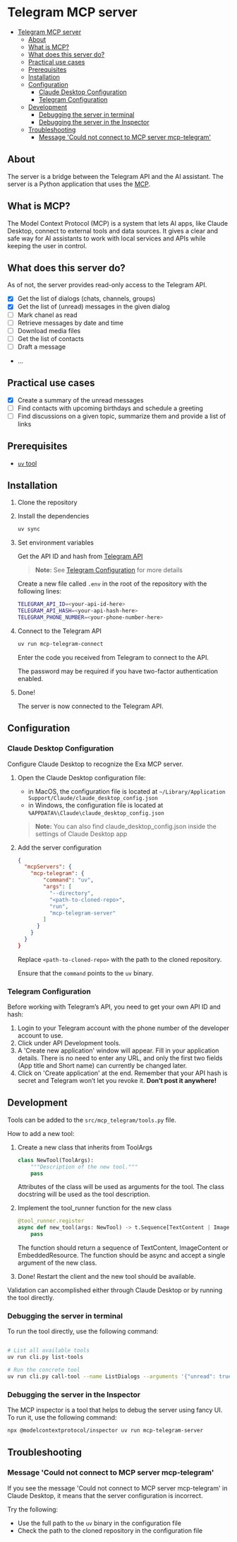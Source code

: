 # Telegram MCP server

- [Telegram MCP server](#telegram-mcp-server)
  - [About](#about)
  - [What is MCP?](#what-is-mcp)
  - [What does this server do?](#what-does-this-server-do)
  - [Practical use cases](#practical-use-cases)
  - [Prerequisites](#prerequisites)
  - [Installation](#installation)
  - [Configuration](#configuration)
    - [Claude Desktop Configuration](#claude-desktop-configuration)
    - [Telegram Configuration](#telegram-configuration)
  - [Development](#development)
    - [Debugging the server in terminal](#debugging-the-server-in-terminal)
    - [Debugging the server in the Inspector](#debugging-the-server-in-the-inspector)
  - [Troubleshooting](#troubleshooting)
    - [Message 'Could not connect to MCP server mcp-telegram'](#message-could-not-connect-to-mcp-server-mcp-telegram)

## About

The server is a bridge between the Telegram API and the AI assistant. The server is a Python application that uses the [MCP](https://modelcontextprotocol.io).

## What is MCP?

The Model Context Protocol (MCP) is a system that lets AI apps, like Claude Desktop, connect to external tools and data sources. It gives a clear and safe way for AI assistants to work with local services and APIs while keeping the user in control.

## What does this server do?

As of not, the server provides read-only access to the Telegram API.

- [x] Get the list of dialogs (chats, channels, groups)
- [x] Get the list of (unread) messages in the given dialog
- [ ] Mark chanel as read
- [ ] Retrieve messages by date and time
- [ ] Download media files
- [ ] Get the list of contacts
- [ ] Draft a message
- ...

## Practical use cases

- [x] Create a summary of the unread messages
- [ ] Find contacts with upcoming birthdays and schedule a greeting
- [ ] Find discussions on a given topic, summarize them and provide a list of links

## Prerequisites

- [`uv` tool](https://docs.astral.sh/uv/getting-started/installation/)

## Installation

1. Clone the repository
2. Install the dependencies

   ```bash
   uv sync
   ```

3. Set environment variables

   Get the API ID and hash from [Telegram API](https://my.telegram.org/auth)

   > __Note:__
   > See [Telegram Configuration](#telegram-configuration) for more details

   Create a new file called `.env` in the root of the repository with the following lines:

     ```bash
     TELEGRAM_API_ID=<your-api-id-here>
     TELEGRAM_API_HASH=<your-api-hash-here>
     TELEGRAM_PHONE_NUMBER=<your-phone-number-here>
     ```

4. Connect to the Telegram API

   ```bash
   uv run mcp-telegram-connect
   ```

   Enter the code you received from Telegram to connect to the API.

   The password may be required if you have two-factor authentication enabled.

5. Done!

   The server is now connected to the Telegram API.

## Configuration

### Claude Desktop Configuration

Configure Claude Desktop to recognize the Exa MCP server.

1. Open the Claude Desktop configuration file:
   - in MacOS, the configuration file is located at `~/Library/Application Support/Claude/claude_desktop_config.json`
   - in Windows, the configuration file is located at `%APPDATA%\Claude\claude_desktop_config.json`

   > __Note:__
   > You can also find claude_desktop_config.json inside the settings of Claude Desktop app

2. Add the server configuration

    ```json
    {
      "mcpServers": {
        "mcp-telegram": {
            "command": "uv",
            "args": [
              "--directory",
              "<path-to-cloned-repo>",
              "run",
              "mcp-telegram-server"
            ]
          }
        }
      }
    }
    ```

    Replace `<path-to-cloned-repo>` with the path to the cloned repository.

    Ensure that the `command` points to the `uv` binary.

### Telegram Configuration

Before working with Telegram’s API, you need to get your own API ID and hash:

1. Login to your Telegram account with the phone number of the developer account to use.
1. Click under API Development tools.
1. A 'Create new application' window will appear. Fill in your application details. There is no need to enter any URL, and only the first two fields (App title and Short name) can currently be changed later.
1. Click on 'Create application' at the end. Remember that your API hash is secret and Telegram won’t let you revoke it. __Don’t post it anywhere!__

## Development

Tools can be added to the `src/mcp_telegram/tools.py` file.

How to add a new tool:

1. Create a new class that inherits from ToolArgs

   ```python
   class NewTool(ToolArgs):
       """Description of the new tool."""
       pass
   ```

   Attributes of the class will be used as arguments for the tool.
   The class docstring will be used as the tool description.

1. Implement the tool_runner function for the new class

   ```python
   @tool_runner.register
   async def new_tool(args: NewTool) -> t.Sequence[TextContent | ImageContent | EmbeddedResource]:
       pass
   ```

   The function should return a sequence of TextContent, ImageContent or EmbeddedResource.
   The function should be async and accept a single argument of the new class.

1. Done! Restart the client and the new tool should be available.

Validation can accomplished either through Claude Desktop or by running the tool directly.

### Debugging the server in terminal

To run the tool directly, use the following command:

```bash

# List all available tools
uv run cli.py list-tools

# Run the concrete tool
uv run cli.py call-tool --name ListDialogs --arguments '{"unread": true}'
```

### Debugging the server in the Inspector

The MCP inspector is a tool that helps to debug the server using fancy UI. To run it, use the following command:

```bash
npx @modelcontextprotocol/inspector uv run mcp-telegram-server
```

## Troubleshooting

### Message 'Could not connect to MCP server mcp-telegram'

If you see the message 'Could not connect to MCP server mcp-telegram' in Claude Desktop, it means that the server configuration is incorrect.

Try the following:

- Use the full path to the `uv` binary in the configuration file
- Check the path to the cloned repository in the configuration file
